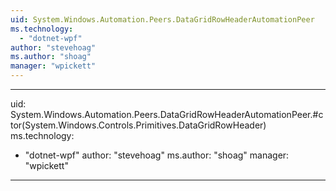 ```yaml
---
uid: System.Windows.Automation.Peers.DataGridRowHeaderAutomationPeer
ms.technology: 
  - "dotnet-wpf"
author: "stevehoag"
ms.author: "shoag"
manager: "wpickett"
---
```


---
uid: System.Windows.Automation.Peers.DataGridRowHeaderAutomationPeer.#ctor(System.Windows.Controls.Primitives.DataGridRowHeader)
ms.technology: 
  - "dotnet-wpf"
author: "stevehoag"
ms.author: "shoag"
manager: "wpickett"
---

